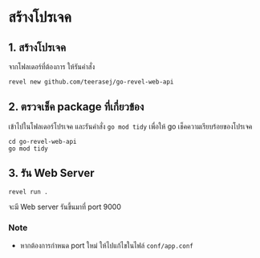 
# สร้างโปรเจค

## 1. สร้างโปรเจค

จากโฟลเดอร์ที่ต้องการ ให้รันคำสั่ง

```bash
revel new github.com/teerasej/go-revel-web-api
```

## 2. ตรวจเช็ค package ที่เกี่ยวข้อง

เข้าไปในโฟลเดอร์โปรเจค และรันคำสั่ง `go mod tidy` เพื่อให้ go เช็คความเรียบร้อยของโปรเจค

```
cd go-revel-web-api
go mod tidy
```

## 3. รัน Web Server

```
revel run .
```

จะมี Web server รันขึ้นมาที่ port 9000

### Note 

- หากต้องการกำหนด port ใหม่ ให้ไปแก้ไขในไฟล์ `conf/app.conf` 
